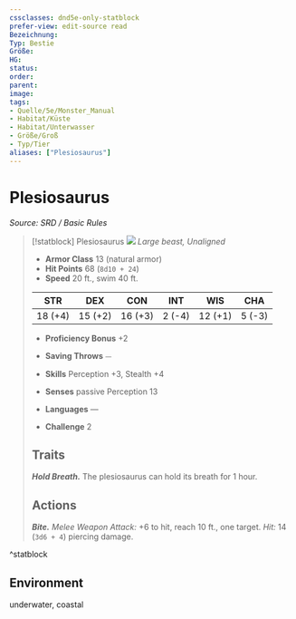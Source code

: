 ```yaml
---
cssclasses: dnd5e-only-statblock
prefer-view: edit-source read
Bezeichnung: 
Typ: Bestie
Größe: 
HG: 
status:
order:
parent:
image: 
tags:
- Quelle/5e/Monster_Manual
- Habitat/Küste
- Habitat/Unterwasser
- Größe/Groß
- Typ/Tier
aliases: ["Plesiosaurus"]
---
```

# Plesiosaurus
*Source: SRD / Basic Rules*  

> [!statblock] Plesiosaurus
> ![](compendium/bestiary/beast/token/plesiosaurus.png#token)
> *Large beast, Unaligned*
> 
> - **Armor Class** 13  (natural armor)
> - **Hit Points** 68 (`8d10 + 24`)
> - **Speed** 20 ft., swim 40 ft.
> 
> |STR|DEX|CON|INT|WIS|CHA|
> |:---:|:---:|:---:|:---:|:---:|:---:|
> |18 (+4)|15 (+2)|16 (+3)| 2 (-4)|12 (+1)| 5 (-3)|
> 
> - **Proficiency Bonus** +2
> - **Saving Throws** ⏤
> - **Skills** Perception +3, Stealth +4
> - **Senses** passive Perception 13
> 
> - **Languages** —
> - **Challenge** 2
> 
> ## Traits
> 
> ***Hold Breath.*** The plesiosaurus can hold its breath for 1 hour.
> 
> ## Actions
> 
> ***Bite.*** *Melee Weapon Attack:* +6 to hit, reach 10 ft., one target. *Hit:* 14 (`3d6 + 4`) piercing damage.

^statblock

## Environment

underwater, coastal